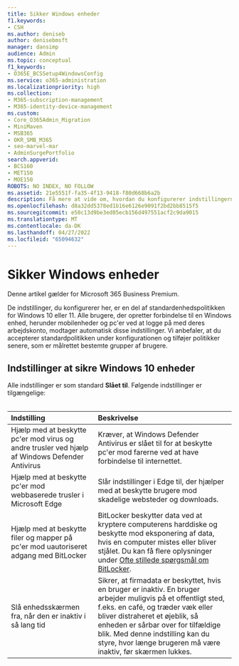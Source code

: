 ```yaml
---
title: Sikker Windows enheder
f1.keywords:
- CSH
ms.author: deniseb
author: denisebmsft
manager: dansimp
audience: Admin
ms.topic: conceptual
f1_keywords:
- O365E_BCSSetup4WindowsConfig
ms.service: o365-administration
ms.localizationpriority: high
ms.collection:
- M365-subscription-management
- M365-identity-device-management
ms.custom:
- Core_O365Admin_Migration
- MiniMaven
- MSB365
- OKR_SMB_M365
- seo-marvel-mar
- AdminSurgePortfolio
search.appverid:
- BCS160
- MET150
- MOE150
ROBOTS: NO INDEX, NO FOLLOW
ms.assetid: 21e5551f-fa35-4f13-9418-f80d668b6a2b
description: Få mere at vide om, hvordan du konfigurerer indstillingerne for standardenhedspolitikken, som alle Windows enheder modtager, når de logger på deres arbejds- eller skolekonto.
ms.openlocfilehash: d8a32dd5378ed1b16e6126e9091f2bd2bb8515f5
ms.sourcegitcommit: e50c13d9be3ed05ecb156d497551acf2c9da9015
ms.translationtype: MT
ms.contentlocale: da-DK
ms.lasthandoff: 04/27/2022
ms.locfileid: "65094632"
---
```

# <a name="secure-windows-devices"></a>Sikker Windows enheder

Denne artikel gælder for Microsoft 365 Business Premium.

De indstillinger, du konfigurerer her, er en del af standardenhedspolitikken for Windows 10 eller 11. Alle brugere, der opretter forbindelse til en Windows enhed, herunder mobilenheder og pc'er ved at logge på med deres arbejdskonto, modtager automatisk disse indstillinger. Vi anbefaler, at du accepterer standardpolitikken under konfigurationen og tilføjer politikker senere, som er målrettet bestemte grupper af brugere.
  
## <a name="settings-to-secure-windows-10-devices"></a>Indstillinger at sikre Windows 10 enheder

Alle indstillinger er som standard **Slået til**. Følgende indstillinger er tilgængelige: <br/><br/>

|Indstilling  <br/> |Beskrivelse  <br/> |
|:-----|:-----|
|Hjælp med at beskytte pc'er mod virus og andre trusler ved hjælp af Windows Defender Antivirus  <br/> |Kræver, at Windows Defender Antivirus er slået til for at beskytte pc'er mod farerne ved at have forbindelse til internettet.  <br/> |
|Hjælp med at beskytte pc'er mod webbaserede trusler i Microsoft Edge  <br/> |Slår indstillinger i Edge til, der hjælper med at beskytte brugere mod skadelige websteder og downloads.  <br/> |
|Hjælp med at beskytte filer og mapper på pc'er mod uautoriseret adgang med BitLocker  <br/> |BitLocker beskytter data ved at kryptere computerens harddiske og beskytte mod eksponering af data, hvis en computer mistes eller bliver stjålet. Du kan få flere oplysninger under [Ofte stillede spørgsmål om BitLocker](/windows/security/information-protection/bitlocker/bitlocker-frequently-asked-questions).  <br/> |
|Slå enhedsskærmen fra, når den er inaktiv i så lang tid  <br/> |Sikrer, at firmadata er beskyttet, hvis en bruger er inaktiv. En bruger arbejder muligvis på et offentligt sted, f.eks. en café, og træder væk eller bliver distraheret et øjeblik, så enheden er sårbar over for tilfældige blik. Med denne indstilling kan du styre, hvor længe brugeren må være inaktiv, før skærmen lukkes.  <br/> |
